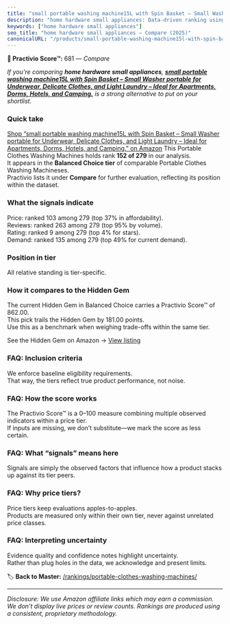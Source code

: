 ```yaml
---
title: "small portable washing machine15L with Spin Basket – Small Washer portable for Underwear, Delicate Clothes, and Light Laundry – Ideal for Apartments, Dorms, Hotels, and Camping."
description: "home hardware small appliances: Data-driven ranking using the Practivio Score™. Positioned by quality, value, demand, findability, momentum."
keywords: ["home hardware small appliances"]
seo_title: "home hardware small appliances — Compare (2025)"
canonicalURL: "/products/small-portable-washing-machine15l-with-spin-basket-small-washer-portable-for-underwear-delicate-clothes-and-light-laundry-ideal-for-apartments-dorms-hotels-and-camping-B0FF3GYD2V/"
---
```


**🛒 Practivio Score™:** 681 — _Compare_


*If you're comparing **home hardware small appliances**, **[small portable washing machine15L with Spin Basket – Small Washer portable for Underwear, Delicate Clothes, and Light Laundry – Ideal for Apartments, Dorms, Hotels, and Camping.](https://www.amazon.com/dp/B0FF3GYD2V?tag=practivio-20)** is a strong alternative to put on your shortlist.*
### Quick take
[Shop “small portable washing machine15L with Spin Basket – Small Washer portable for Underwear, Delicate Clothes, and Light Laundry – Ideal for Apartments, Dorms, Hotels, and Camping.” on Amazon](https://www.amazon.com/dp/B0FF3GYD2V?tag=practivio-20)
This Portable Clothes Washing Machines holds rank **152 of 279** in our analysis.  
It appears in the **Balanced Choice tier** of comparable Portable Clothes Washing Machineses.  
Practivio lists it under **Compare** for further evaluation, reflecting its position within the dataset.

### What the signals indicate
Price: ranked 103 among 279 (top 37% in affordability).  
Reviews: ranked 263 among 279 (top 95% by volume).  
Rating: ranked 9 among 279 (top 4% for stars).  
Demand: ranked 135 among 279 (top 49% for current demand).

### Position in tier
All relative standing is tier-specific.

### How it compares to the Hidden Gem
The current Hidden Gem in Balanced Choice carries a Practivio Score™ of 862.00.  
This pick trails the Hidden Gem by 181.00 points.  
Use this as a benchmark when weighing trade-offs within the same tier.  

See the Hidden Gem on Amazon → [View listing](https://www.amazon.com/dp/B07B94ZR74?tag=practivio-20)

### FAQ: Inclusion criteria
We enforce baseline eligibility requirements.  
That way, the tiers reflect true product performance, not noise.

### FAQ: How the score works
The Practivio Score™ is a 0–100 measure combining multiple observed indicators within a price tier.  
If inputs are missing, we don’t substitute—we mark the score as less certain.

### FAQ: What “signals” means here
Signals are simply the observed factors that influence how a product stacks up against its tier peers.

### FAQ: Why price tiers?
Price tiers keep evaluations apples-to-apples.  
Products are measured only within their own tier, never against unrelated price classes.

### FAQ: Interpreting uncertainty
Evidence quality and confidence notes highlight uncertainty.  
Rather than plug holes in the data, we acknowledge and present limits.

<!-- Missing template for Compare/CompareWithinPriceClass -->


🏷️ **Back to Master:** [/rankings/portable-clothes-washing-machines/](/rankings/portable-clothes-washing-machines/)

---
_Disclosure: We use Amazon affiliate links which may earn a commission. We don’t display live prices or review counts. Rankings are produced using a consistent, proprietary methodology._

